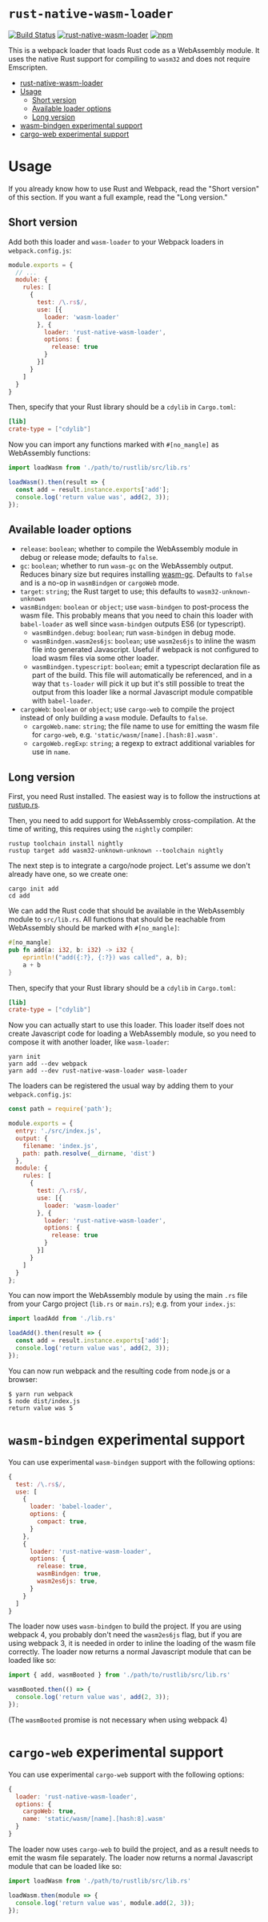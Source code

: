 # `rust-native-wasm-loader`

[![Build Status](https://travis-ci.org/dflemstr/rust-native-wasm-loader.svg?branch=master)](https://travis-ci.org/dflemstr/rust-native-wasm-loader) [![rust-native-wasm-loader](https://img.shields.io/npm/dt/rust-native-wasm-loader.svg)](https://www.npmjs.com/package/rust-native-wasm-loader) [![npm](https://img.shields.io/npm/v/rust-native-wasm-loader.svg)](https://www.npmjs.com/package/rust-native-wasm-loader)

This is a webpack loader that loads Rust code as a WebAssembly module.  It uses the native Rust
support for compiling to `wasm32` and does not require Emscripten.

   * [rust-native-wasm-loader](#rust-native-wasm-loader)
   * [Usage](#usage)
      * [Short version](#short-version)
      * [Available loader options](#available-loader-options)
      * [Long version](#long-version)
   * [wasm-bindgen experimental support](#wasm-bindgen-experimental-support)
   * [cargo-web experimental support](#cargo-web-experimental-support)

# Usage

If you already know how to use Rust and Webpack, read the "Short version" of this section.  If you
want a full example, read the "Long version."

## Short version

Add both this loader and `wasm-loader` to your Webpack loaders in `webpack.config.js`:

```js
module.exports = {
  // ...
  module: {
    rules: [
      {
        test: /\.rs$/,
        use: [{
          loader: 'wasm-loader'
        }, {
          loader: 'rust-native-wasm-loader',
          options: {
            release: true
          }
        }]
      }
    ]
  }
}
```

Then, specify that your Rust library should be a `cdylib` in `Cargo.toml`:

```toml
[lib]
crate-type = ["cdylib"]
```

Now you can import any functions marked with `#[no_mangle]` as WebAssembly functions:

```js
import loadWasm from './path/to/rustlib/src/lib.rs'

loadWasm().then(result => {
  const add = result.instance.exports['add'];
  console.log('return value was', add(2, 3));
});
```

## Available loader options

  - `release`: `boolean`; whether to compile the WebAssembly module in debug or release mode;
    defaults to `false`.
  - `gc`: `boolean`; whether to run `wasm-gc` on the WebAssembly output.  Reduces binary size but
    requires installing [wasm-gc][].  Defaults to `false` and is a no-op in `wasmBindgen` or
    `cargoWeb` mode.
  - `target`: `string`; the Rust target to use; this defaults to `wasm32-unknown-unknown`
  - `wasmBindgen`: `boolean` or `object`; use `wasm-bindgen` to post-process the wasm file.  This
    probably means that you need to chain this loader with `babel-loader` as well since
    `wasm-bindgen` outputs ES6 (or typescript).
      - `wasmBindgen.debug`: `boolean`; run `wasm-bindgen` in debug mode.
      - `wasmBindgen.wasm2es6js`: `boolean`; use `wasm2es6js` to inline the wasm file into generated
        Javascript.  Useful if webpack is not configured to load wasm files via some other loader.
      - `wasmBindgen.typescript`: `boolean`; emit a typescript declaration file as part of the
        build.  This file will automatically be referenced, and in a way that `ts-loader` will pick
        it up but it's still possible to treat the output from this loader like a normal Javascript
        module compatible with `babel-loader`.
  - `cargoWeb`: `boolean` or `object`; use `cargo-web` to compile the project instead of only
    building a `wasm` module.  Defaults to `false`.
      - `cargoWeb.name`: `string`; the file name to use for emitting the wasm file for `cargo-web`,
        e.g. `'static/wasm/[name].[hash:8].wasm'`.
      - `cargoWeb.regExp`: `string`; a regexp to extract additional variables for use in `name`.

## Long version

First, you need Rust installed.  The easiest way is to follow the instructions at [rustup.rs][].

Then, you need to add support for WebAssembly cross-compilation.  At the time of writing, this
requires using the `nightly` compiler:

```text
rustup toolchain install nightly
rustup target add wasm32-unknown-unknown --toolchain nightly
```

The next step is to integrate a cargo/node project.  Let's assume we don't already have one, so we
create one:

```text
cargo init add
cd add
```

We can add the Rust code that should be available in the WebAssembly module to `src/lib.rs`.  All
functions that should be reachable from WebAssembly should be marked with `#[no_mangle]`:

```rust
#[no_mangle]
pub fn add(a: i32, b: i32) -> i32 {
    eprintln!("add({:?}, {:?}) was called", a, b);
    a + b
}
```

Then, specify that your Rust library should be a `cdylib` in `Cargo.toml`:

```toml
[lib]
crate-type = ["cdylib"]
```

Now you can actually start to use this loader.  This loader itself does not create Javascript code
for loading a WebAssembly module, so you need to compose it with another loader, like `wasm-loader`:

```text
yarn init
yarn add --dev webpack
yarn add --dev rust-native-wasm-loader wasm-loader
```

The loaders can be registered the usual way by adding them to your `webpack.config.js`:

```js
const path = require('path');

module.exports = {
  entry: './src/index.js',
  output: {
    filename: 'index.js',
    path: path.resolve(__dirname, 'dist')
  },
  module: {
    rules: [
      {
        test: /\.rs$/,
        use: [{
          loader: 'wasm-loader'
        }, {
          loader: 'rust-native-wasm-loader',
          options: {
            release: true
          }
        }]
      }
    ]
  }
};
```

You can now import the WebAssembly module by using the main `.rs` file from your Cargo project
(`lib.rs` or `main.rs`); e.g. from your `index.js`:

```js
import loadAdd from './lib.rs'

loadAdd().then(result => {
  const add = result.instance.exports['add'];
  console.log('return value was', add(2, 3));
});
```

You can now run webpack and the resulting code from node.js or a browser:

```text
$ yarn run webpack
$ node dist/index.js
return value was 5
```

# `wasm-bindgen` experimental support

You can use experimental `wasm-bindgen` support with the following options:

```js
{
  test: /\.rs$/,
  use: [
    {
      loader: 'babel-loader',
      options: {
        compact: true,
      }
    },
    {
      loader: 'rust-native-wasm-loader',
      options: {
        release: true,
        wasmBindgen: true,
        wasm2es6js: true,
      }
    }
  ]
}
```

The loader now uses `wasm-bindgen` to build the project.  If you are using webpack 4, you probably
don't need the `wasm2es6js` flag, but if you are using webpack 3, it is needed in order to inline
the loading of the wasm file correctly.  The loader now returns a normal Javascript module that can
be loaded like so:

```js
import { add, wasmBooted } from './path/to/rustlib/src/lib.rs'

wasmBooted.then(() => {
  console.log('return value was', add(2, 3));
});
```

(The `wasmBooted` promise is not necessary when using webpack 4)

# `cargo-web` experimental support

You can use experimental `cargo-web` support with the following options:

```js
{
  loader: 'rust-native-wasm-loader',
  options: {
    cargoWeb: true,
    name: 'static/wasm/[name].[hash:8].wasm'
  }
}
```

The loader now uses `cargo-web` to build the project, and as a result needs to emit the wasm file
separately.  The loader now returns a normal Javascript module that can be loaded like so:

```js
import loadWasm from './path/to/rustlib/src/lib.rs'

loadWasm.then(module => {
  console.log('return value was', module.add(2, 3));
});
```

[rustup.rs]: https://rustup.rs/
[wasm-gc]: https://github.com/alexcrichton/wasm-gc

